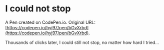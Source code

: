 # I could not stop

A Pen created on CodePen.io. Original URL: [https://codepen.io/hyj97/pen/bGvXrbd](https://codepen.io/hyj97/pen/bGvXrbd).

Thousands of clicks later, I could still not stop, no matter how hard I tried...